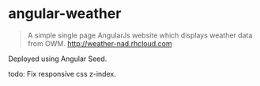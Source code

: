 # angular-weather
>A simple single page AngularJs website which displays weather data from OWM. 
>http://weather-nad.rhcloud.com

Deployed using Angular Seed.

todo:
Fix responsive css z-index.

